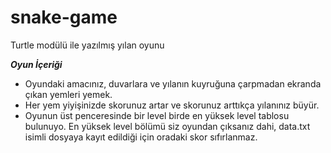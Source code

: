 # snake-game
Turtle modülü ile yazılmış yılan oyunu


***Oyun İçeriği***
- Oyundaki amacınız, duvarlara ve yılanın kuyruğuna çarpmadan ekranda çıkan yemleri yemek.
- Her yem yiyişinizde skorunuz artar ve skorunuz arttıkça yılanınız büyür.
- Oyunun üst penceresinde bir level birde en yüksek level tablosu bulunuyo. En yüksek level bölümü siz oyundan çıksanız dahi, data.txt isimli dosyaya kayıt edildiği için oradaki skor sıfırlanmaz.
